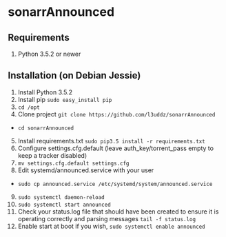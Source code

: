 # sonarrAnnounced

## Requirements
1) Python 3.5.2 or newer

## Installation (on Debian Jessie)
1. Install Python 3.5.2
2. Install pip `sudo easy_install pip`
3. `cd /opt`
4. Clone project `git clone https://github.com/l3uddz/sonarrAnnounced`
- `cd sonarrAnnounced`
5. Install requirements.txt `sudo pip3.5 install -r requirements.txt`
6. Configure settings.cfg.default (leave auth_key/torrent_pass empty to keep a tracker disabled)
7. `mv settings.cfg.default settings.cfg`
8. Edit systemd/announced.service with your user
- `sudo cp announced.service /etc/systemd/system/announced.service`
9. `sudo systemctl daemon-reload`
10. `sudo systemctl start announced`
11. Check your status.log file that should have been created to ensure it is operating correctly and parsing messages `tail -f status.log`
12. Enable start at boot if you wish, `sudo systemctl enable announced`
